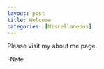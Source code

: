 ```yaml
---
layout: post
title: Welcome
categories: [Miscellaneous]
---
```


Please visit my about me page.

-Nate


